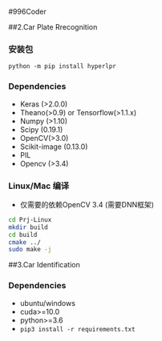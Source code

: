 #996Coder

##2.Car Plate Rrecognition

### 安装包

`python -m pip install hyperlpr`

### Dependencies

- Keras (>2.0.0)
- Theano(>0.9) or Tensorflow(>1.1.x)
- Numpy (>1.10)
- Scipy (0.19.1)
- OpenCV(>3.0)
- Scikit-image (0.13.0)
- PIL
- Opencv (>3.4)

### Linux/Mac 编译

- 仅需要的依赖OpenCV 3.4 (需要DNN框架)

```bash
cd Prj-Linux
mkdir build 
cd build
cmake ../
sudo make -j 
```

##3.Car Identification

### Dependencies

- ubuntu/windows
- cuda>=10.0
- python>=3.6
- `pip3 install -r requirements.txt`